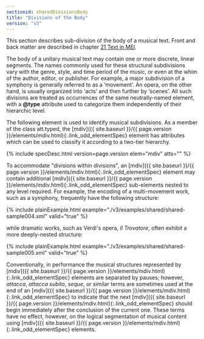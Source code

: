 ```yaml
---
sectionid: sharedDivisionsBody
title: "Divisions of the Body"
version: "v3"
---
```




This section describes sub-division of the body of a musical text. Front and back
matter
are described in chapter <a class="link_ptr" title="Text in MEI" href="{{ site.baseurl }}/{{ page.version }}/guidelines/text.html">21 Text in MEI</a>.

The body of a unitary musical text may contain one or more discrete, linear segments.
The
names commonly used for these structural subdivisions vary with the genre, style,
and time
period of the music, or even at the whim of the author, editor, or publisher. For
example,
a major subdivision of a symphony is generally referred to as a ‘movement’. An opera,
on
the other hand, is usually organized into ‘acts’ and then further by ‘scenes’. All
such
divisions are treated as occurrences of the same neutrally-named element, with a
**@type** attribute used to categorize them independently of their hierarchic
level.

The following element is used to identify musical subdivisions. As a member of the
class
att.typed, the [mdiv]({{ site.baseurl }}/{{ page.version }}/elements/mdiv.html){:.link_odd_elementSpec} element has attributes which can be used to
classify it according to a two-tier hierarchy.



{% include specDesc.html version=page.version elem="mdiv" atts="" %}




To accommodate "divisions within divisions", an [mdiv]({{ site.baseurl }}/{{ page.version }}/elements/mdiv.html){:.link_odd_elementSpec} element may
contain additional [mdiv]({{ site.baseurl }}/{{ page.version }}/elements/mdiv.html){:.link_odd_elementSpec} sub-elements nested to any level required.
For example, the encoding of a multi-movement work, such as a symphony, frequently
have
the following structure:

{% include plainExample.html example="./v3/examples/shared/shared-sample004.xml" valid="true" %}

while dramatic works, such as Verdi's opera, *Il Trovatore*, often exhibit a
more deeply-nested structure:

{% include plainExample.html example="./v3/examples/shared/shared-sample005.xml" valid="true" %}

Conventionally, in performance the musical structures represented by [mdiv]({{ site.baseurl }}/{{ page.version }}/elements/mdiv.html){:.link_odd_elementSpec} elements are separated by pauses; however, *attacca*,
*attacca subito*, *seque*, or similar terms are
sometimes used at the end of an [mdiv]({{ site.baseurl }}/{{ page.version }}/elements/mdiv.html){:.link_odd_elementSpec} to indicate that the next [mdiv]({{ site.baseurl }}/{{ page.version }}/elements/mdiv.html){:.link_odd_elementSpec} should begin immediately after the conclusion of the current one.
These terms have no effect, however, on the logical segmentation of musical content
using
[mdiv]({{ site.baseurl }}/{{ page.version }}/elements/mdiv.html){:.link_odd_elementSpec} elements.



